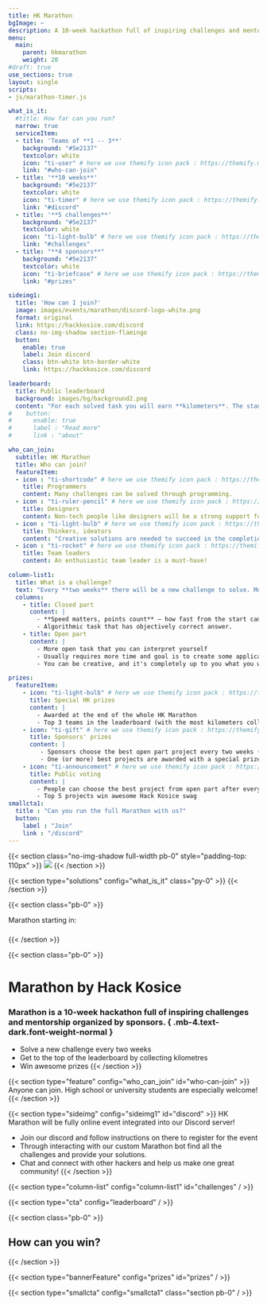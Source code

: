 ```yaml
---
title: HK Marathon
bgImage: ~
description: A 10-week hackathon full of inspiring challenges and mentorship organized by sponsors
menu:
  main:
    parent: hkmarathon
    weight: 20
#draft: true
use_sections: true
layout: single
scripts:
- js/marathon-timer.js

what_is_it:
  #title: How far can you run?
  narrow: true
  serviceItem:
  - title: 'Teams of **1 -- 3**'
    background: "#5e2137"
    textcolor: white
    icon: "ti-user" # here we use themify icon pack : https://themify.me/themify-icons
    link: "#who-can-join"
  - title: '**10 weeks**'
    background: "#5e2137"
    textcolor: white
    icon: "ti-timer" # here we use themify icon pack : https://themify.me/themify-icons
    link: "#discord"
  - title: '**5 challenges**'
    background: "#5e2137"
    textcolor: white
    icon: "ti-light-bulb" # here we use themify icon pack : https://themify.me/themify-icons
    link: "#challenges"
  - title: "**4 sponsors**"
    background: "#5e2137"
    textcolor: white
    icon: "ti-briefcase" # here we use themify icon pack : https://themify.me/themify-icons
    link: "#prizes"

sideimg1:
  title: 'How can I join?'
  image: images/events/marathon/discord-logo-white.png
  format: original
  link: https://hackkosice.com/discord
  class: no-img-shadow section-flamingo
  button:
    enable: true
    label: Join discord
    class: btn-white btn-border-white
    link: https://hackkosice.com/discord

leaderboard:
  title: Public leaderboard
  background: images/bg/background2.png
  content: "For each solved task you will earn **kilometers**. The standings in the leaderboard are always **public** and updated *instantly*. You can always see them on **[Discord](https://hackkosice.com/discord)** or [our website](/marathon/leaderboard). **Who can run the furthest?**"
#    button:
#      enable: true
#      label : "Read more"
#      link : "about"

who_can_join:
  subtitle: HK Marathon
  title: Who can join?
  featureItem:
  - icon : "ti-shortcode" # here we use themify icon pack : https://themify.me/themify-icons
    title: Programmers
    content: Many challenges can be solved through programming.
  - icon : "ti-ruler-pencil" # here we use themify icon pack : https://themify.me/themify-icons
    title: Designers
    content: Non-tech people like designers will be a strong support for every team.
  - icon : "ti-light-bulb" # here we use themify icon pack : https://themify.me/themify-icons
    title: Thinkers, ideators
    content: "Creative solutions are needed to succeed in the completion of challenges."
  - icon : "ti-rocket" # here we use themify icon pack : https://themify.me/themify-icons
    title: Team leaders
    content: An enthusiastic team leader is a must-have!

column-list1:
  title: What is a challenge?
  text: "Every **two weeks** there will be a new challenge to solve. Most of the challenges in HK Marathon are provided by our **sponsors**. Each challenge consists of two parts that can award you with *kilometres*. It's entirely up to **you** how do you decide to approach the challenge! <br/> **The two parts are:**"
  columns:
    - title: Closed part
      content: |
        - **Speed matters, points count** – how fast from the start can you solve this problem?
        - Algorithmic task that has objectively correct answer.
    - title: Open part
      content: |
        - More open task that you can interpret yourself
        - Usually requires more time and goal is to create some application, design sheet, train AI etc.
        - You can be creative, and it's completely up to you what you will come up with!

prizes:
  featureItem:
    - icon: "ti-light-bulb" # here we use themify icon pack : https://themify.me/themify-icons
      title: Special HK prizes
      content: |
        - Awarded at the end of the whole HK Marathon 
        - Top 3 teams in the leaderboard (with the most kilometers collected)
    - icon: "ti-gift" # here we use themify icon pack : https://themify.me/themify-icons
      title: Sponsors' prizes
      content: |
         - Sponsors choose the best open part project every two weeks (at the end of their challenge)
         - One (or more) best projects are awarded with a special prize
    - icon: "ti-announcement" # here we use themify icon pack : https://themify.me/themify-icons
      title: Public voting
      content: |
        - People can choose the best project from open part after every two weeks on our social media
        - Top 5 projects win awesome Hack Kosice swag
smallcta1:
  title : "Can you run the full Marathon with us?"
  button:
    label : "Join"
    link : "/discord"
---
```


{{< section class="no-img-shadow full-width pb-0" style="padding-top: 110px" >}}
<img src="{{< static `images/events/marathon/bg_marathon.svg` >}}" class="img-fluid no-shadow px-0" />
{{< /section >}}

{{< section type="solutions" config="what_is_it" class="py-0" >}}
{{< /section >}}

{{< section class="pb-0" >}}
<div class="text-center lead">Marathon starting in:</div>
<h3 id="marathon-timer" class="text-center display-4 text-black"></h3>
{{< /section >}}

{{< section class="pb-0" >}}
# Marathon by Hack Kosice

### Marathon is a 10-week hackathon full of inspiring challenges and mentorship organized by sponsors. { .mb-4.text-dark.font-weight-normal }

* Solve a new challenge every two weeks
* Get to the top of the leaderboard by collecting kilometres
* Win awesome prizes
{{< /section >}}

{{< section type="feature" config="who_can_join" id="who-can-join" >}}
Anyone can join. High school or university students are especially welcome!
{{< /section >}}

{{< section type="sideimg" config="sideimg1" id="discord" >}}
HK Marathon will be fully online event integrated into our Discord server!

* Join our discord and follow instructions on there to register for the event
* Through interacting with our custom Marathon bot find all the challenges and provide your solutions.
* Chat and connect with other hackers and help us make one great community!
{{< /section >}}

{{< section type="column-list" config="column-list1" id="challenges" / >}}

{{< section type="cta" config="leaderboard" / >}}

{{< section class="pb-0" >}}
## How can you win?
{{< /section >}}

{{< section type="bannerFeature" config="prizes" id="prizes" / >}}

{{< section type="smallcta" config="smallcta1" class="section pb-0" / >}}
